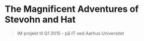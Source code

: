 # The Magnificent Adventures of Stevohn and Hat

> IM projekt til Q1 2015 - på IT ved Aarhus Universitet
